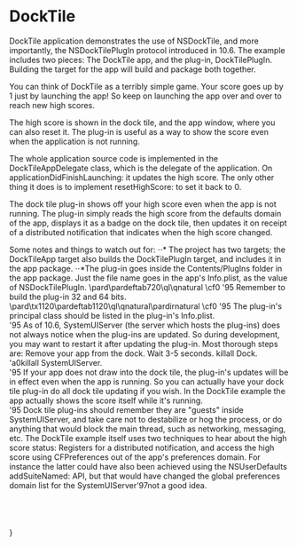 # DockTile

DockTile application demonstrates the use of NSDockTile, and more importantly, the NSDockTilePlugIn protocol introduced in 10.6.   The example includes two pieces:  The DockTile app, and the plug-in, DockTilePlugIn.  Building the target for the app will build and package both together.

You can think of DockTile as a terribly simple game. Your score goes up by 1 just by launching the app!  So keep on launching the app over and over to reach new high scores.

The high score is shown in the dock tile, and the app window, where you can also reset it.  The plug-in is useful as a way to show the score even when the application is not running.

The whole application source code is implemented in the DockTileAppDelegate class, which is the delegate of the application. On applicationDidFinishLaunching: it updates the high score. The only other thing it does is to implement resetHighScore: to set it back to 0.

The dock tile plug-in shows off your high score even when the app is not running. The plug-in simply reads the high score from the defaults domain of the app, displays it as a badge on the dock tile, then updates it on receipt of a distributed notification that indicates when the high score changed.

Some notes and things to watch out for:
⋅⋅* The project has two targets; the DockTileApp target also builds the DockTilePlugIn target, and includes it in the app package.
⋅⋅*The plug-in goes inside the Contents/PlugIns folder in the app package. Just the file name goes in the app's Info.plist, as the value of NSDockTilePlugIn.
\pard\pardeftab720\ql\qnatural
\cf0 \'95 Remember to build the plug-in 32 and 64 bits.\
\pard\tx1120\pardeftab1120\ql\qnatural\pardirnatural
\cf0 \'95 The plug-in's principal class should be listed in the plug-in's Info.plist.\
\'95 As of 10.6, SystemUIServer (the server which hosts the plug-ins) does not always notice when the plug-ins are updated. So during development, you may want to restart it after updating the plug-in.  Most thorough steps are: Remove your app from the dock. Wait 3-5 seconds. killall Dock. \'a0killall SystemUIServer.\
\'95 If your app does not draw into the dock tile, the plug-in's updates will be in effect even when the app is running.  So you can actually have your dock tile plug-in do all dock tile updating if you wish.  In the DockTile example the app actually shows the score itself while it's running.\
\'95 Dock tile plug-ins should remember they are "guests" inside SystemUIServer, and take care not to destabilize or hog the process, or do anything that would block the main thread, such as networking, messaging, etc.  The DockTile example itself uses two techniques to hear about the high score status: Registers for a distributed notification, and access the high score using CFPreferences out of the app's preferences domain.  For instance the latter could have also been achieved using the NSUserDefaults addSuiteNamed: API, but that would have changed the global preferences domain list for the SystemUIServer\'97not a good idea.\
\
\
\
\
}
